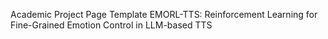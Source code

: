 Academic Project Page Template
EMORL-TTS: Reinforcement Learning for Fine-Grained Emotion Control in LLM-based TTS
